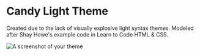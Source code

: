 # Candy Light Theme

Created due to the lack of visually explosive light syntax themes. Modeled after Shay Howe's example code in Learn to Code HTML & CSS.

![A screenshot of your theme](https://f.cloud.github.com/assets/69169/2289498/4c3cb0ec-a009-11e3-8dbd-077ee11741e5.gif)
